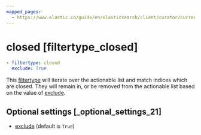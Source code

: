 ```yaml
---
mapped_pages:
  - https://www.elastic.co/guide/en/elasticsearch/client/curator/current/filtertype_closed.html
---
```


# closed [filtertype_closed]

```yaml
- filtertype: closed
  exclude: True
```

This [filtertype](/reference/filtertype.md) will iterate over the actionable list and match indices which are closed.  They will remain in, or be removed from the actionable list based on the value of [exclude](/reference/fe_exclude.md).

## Optional settings [_optional_settings_21]

* [exclude](/reference/fe_exclude.md) (default is `True`)


